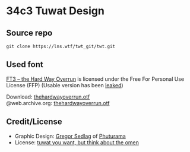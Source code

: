# 34c3 Tuwat Design

## Source repo

```shell
git clone https://lns.wtf/twt_git/twt.git
```

## Used font
[FT3 – the Hard Way Overrun](http://www.1001fonts.com/ft-3-the-hard-way-overrun-font.html) is licensed under the Free For Personal Use License (FFP) (Usable version has been [leaked](https://twitter.com/geheimorga/status/936244579497422849))

Download: [thehardwayoverrun.otf](https://static.tumblr.com/66evt0z/oOop1fgfj/fenotype_-_3thehardwayoverrun.otf)  
@web.archive.org: [thehardwayoverrun.otf](http://web.archive.org/web/20171230120653/https://static.tumblr.com/66evt0z/oOop1fgfj/fenotype_-_3thehardwayoverrun.otf)

## Credit/License

* Graphic Design: [Gregor Sedlag](https://twitter.com/gregorsedlag) of [Phuturama](http://www.phuturama.de/)
* License: [tuwat you want, but think about the omen](https://www.youtube.com/watch?v=b-_wE0mJU5Y)
